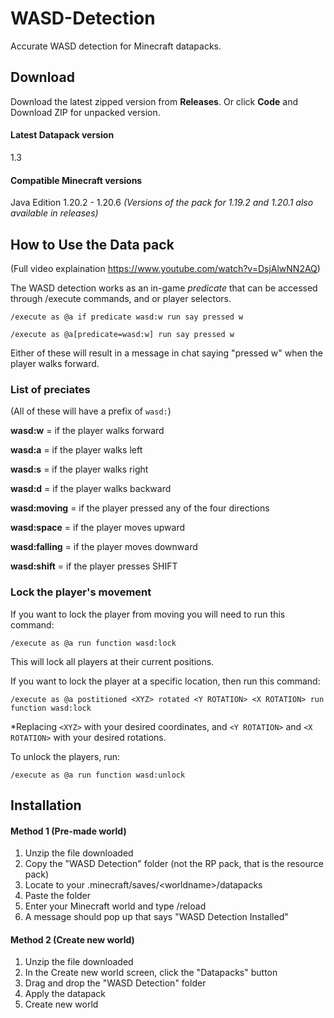 # WASD-Detection
Accurate WASD detection for Minecraft datapacks.

## Download
Download the latest zipped version from **Releases**. Or click **Code** and Download ZIP for unpacked version.

#### Latest Datapack version
1.3

#### Compatible Minecraft versions
Java Edition 1.20.2 - 1.20.6
*(Versions of the pack for 1.19.2 and 1.20.1 also available in releases)*

## How to Use the Data pack

(Full video explaination https://www.youtube.com/watch?v=DsjAlwNN2AQ)

The WASD detection works as an in-game *predicate* that can be accessed through /execute commands, and or player selectors.

```
/execute as @a if predicate wasd:w run say pressed w
```

```
/execute as @a[predicate=wasd:w] run say pressed w
```
Either of these will result in a message in chat saying "pressed w" when the player walks forward.

### List of preciates
(All of these will have a prefix of `wasd:`)

**wasd:w** = if the player walks forward

**wasd:a** = if the player walks left

**wasd:s** = if the player walks right

**wasd:d** = if the player walks backward

**wasd:moving** = if the player pressed any of the four directions

**wasd:space** = if the player moves upward

**wasd:falling** = if the player moves downward

**wasd:shift** = if the player presses SHIFT

### Lock the player's movement

If you want to lock the player from moving you will need to run this command:
```
/execute as @a run function wasd:lock
```
This will lock all players at their current positions.

If you want to lock the player at a specific location, then run this command:
```
/execute as @a postitioned <XYZ> rotated <Y ROTATION> <X ROTATION> run function wasd:lock
```
*Replacing `<XYZ>` with your desired coordinates, and `<Y ROTATION>` and `<X ROTATION>` with your desired rotations.

To unlock the players, run:
```
/execute as @a run function wasd:unlock
```

## Installation

#### Method 1 (Pre-made world)
1. Unzip the file downloaded
2. Copy the "WASD Detection" folder (not the RP pack, that is the resource pack)
3. Locate to your .minecraft/saves/\<worldname\>/datapacks
4. Paste the folder
5. Enter your Minecraft world and type /reload
6. A message should pop up that says "WASD Detection Installed"

#### Method 2 (Create new world)
1. Unzip the file downloaded
2. In the Create new world screen, click the "Datapacks" button
3. Drag and drop the "WASD Detection" folder
4. Apply the datapack
5. Create new world

